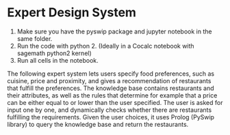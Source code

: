 # Expert Design System

1) Make sure you have the pyswip package and jupyter notebook in the same folder. 
2) Run the code with python 2. (Ideally in a Cocalc notebook with sagemath python2 kernel)
3) Run all cells in the notebook.

The following expert system lets users specify food preferences, such as cuisine, price and proximity, and gives a recommendation of restaurants that fulfill the preferences. The knowledge base
contains restaurants and their attributes, as well as the rules that determine for example that a
price can be either equal to or lower than the user specified. The user is asked for input one by
one, and dynamically checks whether there are restaurants fulfilling the requirements. Given the
user choices, it uses Prolog (PySwip library) to query the knowledge base and return the restaurants.

